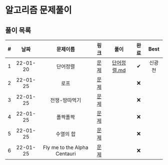 # 알고리즘 문제풀이

## 풀이 목록

| # | 날짜 | 문제이름 | 링크 | 풀이 | 완료 | Best |
| :---: | :---: | :---: | :---: | :---: | :---:| :---: |
| 1 | 22-01-20 |단어정렬 | [문제](https://www.acmicpc.net/problem/1181) |[단어정렬.md](https://kdt-gitlab.elice.io/eunhyekim1223/codingtest-study/-/blob/master/GwangCheon/BOJ-1187/%EB%8B%A8%EC%96%B4%20%EC%A0%95%EB%A0%AC.md) | ✔ | 신광천 |
| 2 | 22-01-25 | 로프 | [문제](https://www.acmicpc.net/problem/2217) | | ❌| |
| 3 | 22-01-25 | 전쟁-땅따먹기 | [문제](https://www.acmicpc.net/problem/1270) | | ❌| |
| 4 | 22-01-25 | 폴짝폴짝 | [문제](https://www.acmicpc.net/problem/1326) | | ❌| |
| 5 | 22-01-25 | 수열의 합 | [문제](https://www.acmicpc.net/problem/1024) | | ❌| |
| 6 | 22-01-25 | Fly me to the Alpha Centauri | [문제](https://www.acmicpc.net/problem/1011) | | ❌| |
